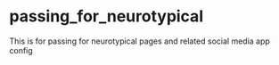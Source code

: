 # passing_for_neurotypical
This is for passing for neurotypical pages and related social media app config
